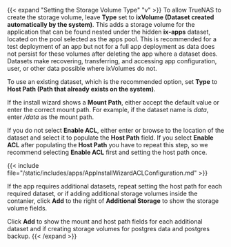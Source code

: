 &NewLine;

{{< expand "Setting the Storage Volume Type" "v" >}}
To allow TrueNAS to create the storage volume, leave **Type** set to **ixVolume (Dataset created automatically by the system)**.
This adds a storage volume for the application that can be found nested under the hidden **ix-apps** dataset, located on the pool selected as the apps pool.
This is recommended for a test deployment of an app but not for a full app deployment as data does not persist for these volumes after deleting the app where a dataset does.
Datasets make recovering, transferring, and accessing app configuration, user, or other data possible where ixVolumes do not. 

To use an existing dataset, which is the recommended option, set **Type** to **Host Path (Path that already exists on the system)**.

If the install wizard shows a **Mount Path**, either accept the default value or enter the correct mount path. For example, if the dataset name is *data*, enter */data* as the mount path. 

If you do not select **Enable ACL**, either enter or browse to the location of the dataset and select it to populate the **Host Path** field.
If you select **Enable ACL** after populating the **Host Path** you have to repeat this step, so we recommend selecting **Enable ACL** first and setting the host path once.

{{< include file="/static/includes/apps/AppInstallWizardACLConfiguration.md" >}}

If the app requires additional datasets, repeat setting the host path for each required dataset, or if adding additional storage volumes inside the contanier, click **Add** to the right of **Additional Storage** to show the storage volume fields.

Click **Add** to show the mount and host path fields for each additional dataset and if creating storage volumes for postgres data and postgres backup.
{{< /expand >}}